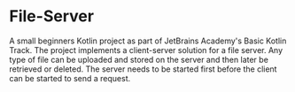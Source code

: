 # File-Server
A small beginners Kotlin project as part of JetBrains Academy's Basic Kotlin Track. The project implements a client-server solution for a file server. Any type of file can be uploaded and stored on the server and then later be retrieved or deleted. The server needs to be started first before the client can be started to send a request.

